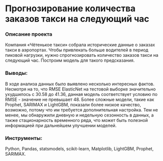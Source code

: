 # Прогнозирование количества заказов такси на следующий час

### Описание проекта

Компания «Чётенькое такси» собрала исторические данные о заказах такси в аэропортах. Чтобы привлекать больше водителей в период пиковой нагрузки, нужно спрогнозировать количество заказов такси на следующий час. Построим модель для такого предсказания.


### Выводы:

В ходе анализа данных было выявлено несколько интересных фактов. Несмотря на то, что RMSE ElasticNet на тестовой выборке значительно ухудшилось с 30.58 до 41.36, данная модель соответствует условию по RMSE - значение не превышает 48. Более сложные модели, такие как Prophet, SARIMAX и LightGBM, показали более низкое качество, возможно, потому что им требуется дополнительная настройка. Тем не менее, мы обнаружили дневную и недельную сезонность в данных, а также стационарность временного ряда, что может быть полезной информацией при дальнейшем улучшении моделей.

### Инструменты:

Python, Pandas, statsmodels, scikit-learn, Matplotlib, LightGBM, Prophet, SARIMAX.
